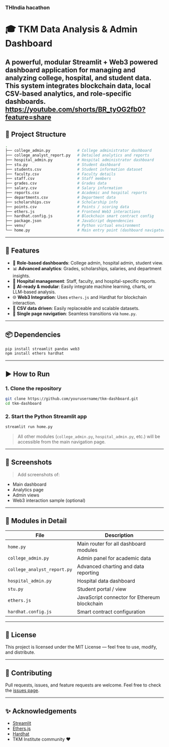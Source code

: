 ### THIndia hacathon 
# 🎓 TKM Data Analysis & Admin Dashboard

A powerful, modular **Streamlit + Web3** powered dashboard application for managing and analyzing college, hospital, and student data. This system integrates blockchain data, local CSV-based analytics, and role-specific dashboards.
https://youtube.com/shorts/BR_tyOG2fb0?feature=share
---

## 📁 Project Structure

```bash
.
├── college_admin.py            # College administrator dashboard
├── college_analyst_report.py   # Detailed analytics and reports
├── hospital_admin.py           # Hospital administrator dashboard
├── stu.py                      # Student dashboard
├── students.csv                # Student information dataset
├── faculty.csv                 # Faculty details
├── staff.csv                   # Staff members
├── grades.csv                  # Grades data
├── salary.csv                  # Salary information
├── reports.csv                 # Academic and hospital reports
├── departments.csv             # Department data
├── scholarships.csv            # Scholarship info
├── points.csv                  # Points / scoring data
├── ethers.js                   # Frontend Web3 interactions
├── hardhat.config.js           # Blockchain smart contract config
├── package.json                # JavaScript dependencies
├── venv/                       # Python virtual environment
└── home.py                     # Main entry point (dashboard navigator)
````

---

## 🚀 Features

* 🔐 **Role-based dashboards**: College admin, hospital admin, student view.
* 📊 **Advanced analytics**: Grades, scholarships, salaries, and department insights.
* 🏥 **Hospital management**: Staff, faculty, and hospital-specific reports.
* 🧠 **AI-ready & modular**: Easily integrate machine learning, charts, or LLM-based analysis.
* 🌐 **Web3 Integration**: Uses `ethers.js` and Hardhat for blockchain interaction.
* 📂 **CSV data driven**: Easily replaceable and scalable datasets.
* 🔄 **Single page navigation**: Seamless transitions via `home.py`.

---

## 📦 Dependencies

```bash
pip install streamlit pandas web3
npm install ethers hardhat
```

---

## ▶️ How to Run

### 1. Clone the repository

```bash
git clone https://github.com/yourusername/tkm-dashboard.git
cd tkm-dashboard
```

### 2. Start the Python Streamlit app

```bash
streamlit run home.py
```

> All other modules (`college_admin.py`, `hospital_admin.py`, etc.) will be accessible from the main navigation page.

---

## 📸 Screenshots

> Add screenshots of:

* Main dashboard
* Analytics page
* Admin views
* Web3 interaction sample (optional)

---

## 🧩 Modules in Detail

| File                        | Description                                  |
| --------------------------- | -------------------------------------------- |
| `home.py`                   | Main router for all dashboard modules        |
| `college_admin.py`          | Admin panel for academic data                |
| `college_analyst_report.py` | Advanced charting and data reporting         |
| `hospital_admin.py`         | Hospital data dashboard                      |
| `stu.py`                    | Student portal / view                        |
| `ethers.js`                 | JavaScript connector for Ethereum blockchain |
| `hardhat.config.js`         | Smart contract configuration                 |

---

## 📄 License

This project is licensed under the MIT License — feel free to use, modify, and distribute.

---

## 🤝 Contributing

Pull requests, issues, and feature requests are welcome. Feel free to check the [issues page](https://github.com/yourusername/tkm-dashboard/issues).

---

## ✨ Acknowledgements

* [Streamlit](https://streamlit.io/)
* [Ethers.js](https://docs.ethers.org/)
* [Hardhat](https://hardhat.org/)
* TKM Institute community ❤️

```


